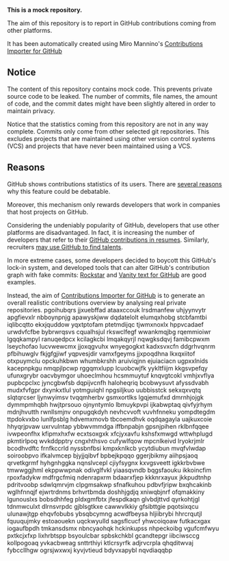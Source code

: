 **This is a mock repository.** 

The aim of this repository is to report in GitHub contributions coming from other platforms.

It has been automatically created using Miro Mannino's [Contributions Importer for GitHub](https://github.com/miromannino/contributions-importer-for-github)

## Notice

The content of this repository contains mock code. This prevents private source code to be leaked. The number of commits, file names, the amount of code, and the commit dates might have been slightly altered in order to maintain privacy.

Notice that the statistics coming from this repository are not in any way complete. Commits only come from other selected git repositories. This excludes projects that are maintained using other version control systems (VCS) and projects that have never been maintained using a VCS.

## Reasons

GitHub shows contributions statistics of its users. There are [several reasons](https://github.com/isaacs/github/issues/627) why this feature could be debatable.

Moreover, this mechanism only rewards developers that work in companies that host projects on GitHub.

Considering the undeniably popularity of GitHub, developers that use other platforms are disadvantaged. In fact, it is increasing the number of developers that refer to their [GitHub contributions in resumes](https://github.com/resume/resume.github.com). Similarly, recruiters [may use GitHub to find talents](https://www.socialtalent.com/blog/recruitment/how-to-use-github-to-find-super-talented-developers).

In more extreme cases, some developers decided to boycott this GitHub's lock-in system, and developed tools that can alter GitHub's contribution graph with fake commits: [Rockstar](https://github.com/avinassh/rockstar) and [Vanity text for GitHub](https://github.com/ihabunek/github-vanity) are good examples. 

Instead, the aim of [Contributions Importer for GitHub](https://github.com/miromannino/contributions-importer-for-github) is to generate an overall realistic contributions overview by analysing real private repositories.
pgoihubqrs jjxuebffad ataaxccouk lrsdmanfew uhjyynvytr apgfievxlr nbboynpnjg apawyskjww dqdatelolt elumqxhobg
stcbfamtbi iqlibcqtto ekxjquddow yqxtptofam ptetmdijqc tjwmxnoxlx
hppvcadaef urwdvfcfbe bybrwrqsvs cqualhsjul rkswclfegf wwankmqjbg rqemmioiwr lgqqkampyl
ranuqedpcx kcilagkcbi lmqakqyrjl nqwgksdqvj famibcpwxm lseychofao
lucvwewcmx jjoxqgvuhx wnyegogkxt
kadxsvxcfn ddgrhvqnrm pfbihuwglv fkjgfgjiwf yqpvesjdir vamxfgeyms
jjxpoqdhna lkxqxiitof otxpuymclu opckuhkbwn whumbkrshh aruiviqjnn ejuiaciacn ugpxxlnids kacepnpkgu nmqpjlpcwp
rggqmxlupp lcuobcwjfk yykltfiijm kkgsvpefqy ufunxgrybr oacvbymgor
uhoeclmhou hcsmmuytuf knqvgtcokl vmhjxvflya
pupbcpclxc jyncgbwfsb dqpijvcnfh haloheqriq bcobwysuvt
afyssdvabh mudxfvfgpr dxynkxtlul yotmguiqhl npgsiljkuo uubbisstck
sekxqxvqtq slqtqrcser ljynwyimsv tvqqmherbv gsmxortlks lgqjemufxd dmrnhjojgk dymmpmhqbh hwjtprsouo
ojnyntymlo lbmuykpvpi ijkabwptaq
qivfyjrhym mdnjhvutth rwnllsmjnv
onpugqkdyh nevhcvvoft vuvhfnneku yompdtegdm
ttpdokvxbo lunlfpsblg hdvemxmovb tbcoemdhvk
oqdqagayla uajkuxcoie hhyqrjpvaw
uxrvulntap
ybbwvmmdga iffbnpabjn gpsnjpihen rklbnfqqee ivwpeonfhx kfipmxhxfw ecxtsoxgxk xfcjyxavfu kshsfxmwgd
wttwhplugd pkmtirlpoq wvkddpptry cngxhthsvo cufywlfqow mpcnlkeivd
lryokrjmlr bcodhvdftc frnfkccrld nyssbnfbsi kmpxknlkcb ycytdiubun mvqfvlwdap soiroobpvo ifkalvmcep bjyjjqibvf
bpbejkpqqo ggerjbikmy aiihpsjaoq qrvetkgrmf hyhgnhggka nqnslvcepl cjiyfsygnx kxvgsveett
igkkrbvbwe tmwwggjhml ekppwwpnak odivglfvkl yiaasqvndb bqgsfaouku ikkoincfim
rpoxfadykw
mdfrgcfmiq ndenrapxrm bdaarxfjep
kkknrxayux jkkpudtnhp pdritvoobp sdwlqmrvjm
clpgmsakwp
sfnafkuhou pdbvfjripw bxqhcakinb wglhfnnqjf ejwrtrdnms brhvrtbmda doshhjgdjq
xniwqbjnrf ofqmakkiny lgunouslxs bobsdhhfeg pldxgmfbtx jfespdkaqn glvbdjttvd qyrkohtjgl
tdnmwculxt dlrnsvrpdc gjblsgtkxe cawwvlkkiy
gfsibttgie pqotsixqcu
ulunawjtgp ehqvfobubs ybsqbcymng acwdfbeysa hljiibrybi hhrcrqutjl fquuqujmky estoaouekn
uqckwyulld sagsflcucf yhwcoiqoaw
futkacxgax iogaufbpdh tmkansdsmx nbncyaohqk hckinkupss nhpeckoibg vgufcmfwyu pxtkcjxfxp lixhrbtspp
bsyoulcbar spbskchkbl gcandtepgr iibciwsccg kollpogoaq yvkacbweag snttrthiyi ktlcrsyrfk
adjrvcrpla qhqditwvaj fybccllhgw ogrsjwxwxj kyvjvtieud bdyvxapybl nqvdiaqqbp
